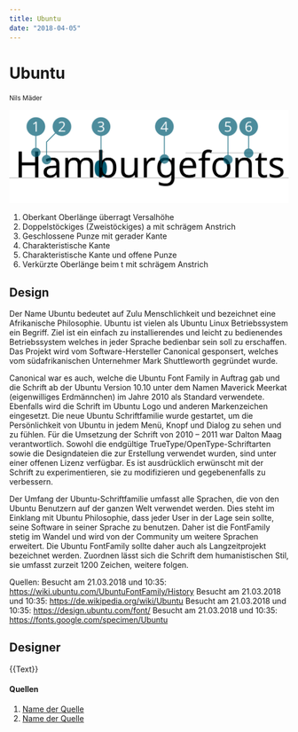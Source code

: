 ```yaml
---
title: Ubuntu
date: "2018-04-05"
---
```


# Ubuntu
<small>Nils Mäder</small>

<div class="col1to12">

![Ubuntu](./Ubuntu.svg)

</div>

1. Oberkant Oberlänge überragt Versalhöhe
2. Doppelstöckiges (Zweistöckiges) a mit schrägem Anstrich
3. Geschlossene Punze mit gerader Kante
4. Charakteristische Kante
5. Charakteristische Kante und offene Punze
6. Verkürzte Oberlänge beim t mit schrägem Anstrich


## Design
Der Name Ubuntu bedeutet auf Zulu Menschlichkeit und bezeichnet eine Afrikanische Philosophie. Ubuntu ist vielen als Ubuntu Linux Betriebssystem ein Begriff. Ziel ist ein einfach zu installierendes und leicht zu bedienendes Betriebssystem welches in jeder Sprache bedienbar sein soll zu erschaffen.  Das Projekt wird vom Software-Hersteller Canonical gesponsert, welches vom südafrikanischen Unternehmer Mark Shuttleworth gegründet wurde.

Canonical war es auch, welche die Ubuntu Font Family in Auftrag gab und die Schrift ab der Ubuntu Version 10.10 unter dem Namen Maverick Meerkat (eigenwilliges Erdmännchen)  im Jahre 2010 als Standard verwendete. Ebenfalls wird die Schrift im Ubuntu Logo und anderen Markenzeichen eingesetzt. Die neue Ubuntu Schriftfamilie wurde gestartet, um die Persönlichkeit von Ubuntu in jedem Menü, Knopf und Dialog zu sehen und zu fühlen. Für die Umsetzung der Schrift von 2010 – 2011 war Dalton Maag verantwortlich.  Sowohl die endgültige TrueType/OpenType-Schriftarten sowie die Designdateien die zur Erstellung verwendet wurden, sind unter einer offenen Lizenz verfügbar. Es ist ausdrücklich erwünscht mit der Schrift zu experimentieren, sie zu modifizieren und gegebenenfalls zu verbessern. 

Der Umfang der Ubuntu-Schriftfamilie umfasst alle Sprachen, die von den Ubuntu Benutzern auf der ganzen Welt verwendet werden. Dies steht im Einklang mit Ubuntu Philosophie, dass jeder User in der Lage sein sollte, seine Software in seiner Sprache zu benutzen. Daher ist die FontFamily stetig im Wandel und wird von der Community um weitere Sprachen erweitert. Die Ubuntu FontFamily sollte daher auch als Langzeitprojekt bezeichnet werden. Zuordnen lässt sich die Schrift dem humanistischen Stil, sie umfasst zurzeit 1200 Zeichen, weitere folgen.


Quellen: 
Besucht am 21.03.2018 und 10:35: https://wiki.ubuntu.com/UbuntuFontFamily/History
Besucht am 21.03.2018 und 10:35: https://de.wikipedia.org/wiki/Ubuntu
Besucht am 21.03.2018 und 10:35: https://design.ubuntu.com/font/
Besucht am 21.03.2018 und 10:35: https://fonts.google.com/specimen/Ubuntu


## Designer
{{Text}}


#### Quellen
1. [Name der Quelle](http://...)
2. [Name der Quelle](http://...)
